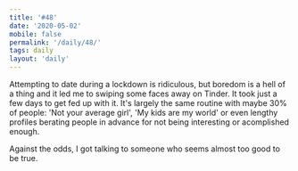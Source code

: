 ```yaml
---
title: '#48'
date: '2020-05-02'
mobile: false
permalink: '/daily/48/'
tags: daily
layout: 'daily'
---
```


Attempting to date during a lockdown is ridiculous, but boredom is a hell of a thing and it led me to swiping some faces away on Tinder. It took just a few days to get fed up with it. It's largely the same routine with maybe 30% of people: 'Not your average girl', 'My kids are my world' or even lengthy profiles berating people in advance for not being interesting or acomplished enough.

Against the odds, I got talking to someone who seems almost too good to be true.

